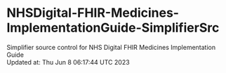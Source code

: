 # NHSDigital-FHIR-Medicines-ImplementationGuide-SimplifierSrc  
Simplifier source control for NHS Digital FHIR Medicines Implementation Guide  
Updated at: Thu Jun  8 06:17:44 UTC 2023
